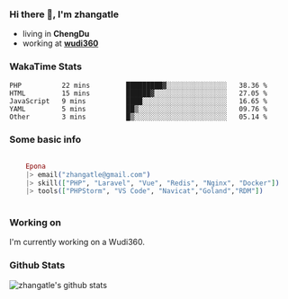### Hi there 👋, I'm zhangatle

- living in **ChengDu**
- working at [**wudi360**](https://wudiads.com)

### WakaTime Stats
<!--START_SECTION:waka-->
```text
PHP          22 mins         █████████▓░░░░░░░░░░░░░░░   38.36 % 
HTML         15 mins         ██████▓░░░░░░░░░░░░░░░░░░   27.05 % 
JavaScript   9 mins          ████░░░░░░░░░░░░░░░░░░░░░   16.65 % 
YAML         5 mins          ██▒░░░░░░░░░░░░░░░░░░░░░░   09.76 % 
Other        3 mins          █▒░░░░░░░░░░░░░░░░░░░░░░░   05.14 % 
```
<!--END_SECTION:waka-->

### Some basic info

```elixir
	
	Epona
	|> email("zhangatle@gmail.com")
	|> skill(["PHP", "Laravel", "Vue", "Redis", "Nginx", "Docker"])
	|> tools(["PHPStorm", "VS Code", "Navicat","Goland","RDM"])
	
```

### Working on

I'm currently working on a Wudi360.

### Github Stats

![zhangatle's github stats](https://github-readme-stats.vercel.app/api?username=zhangatle&show_icons=true)

<!--
**zhangatle/zhangatle** is a ✨ _special_ ✨ repository because its `README.md` (this file) appears on your GitHub profile.

Here are some ideas to get you started:

- 🔭 I’m currently working on ...
- 🌱 I’m currently learning ...
- 👯 I’m looking to collaborate on ...
- 🤔 I’m looking for help with ...
- 💬 Ask me about ...
- 📫 How to reach me: ...
- 😄 Pronouns: ...
- ⚡ Fun fact: ...
-->
